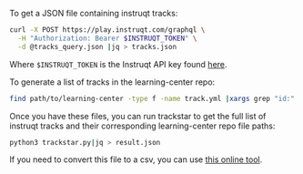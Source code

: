 To get a JSON file containing instruqt tracks:

```sh
curl -X POST https://play.instruqt.com/graphql \
  -H "Authorization: Bearer $INSTRUQT_TOKEN" \
  -d @tracks_query.json |jq > tracks.json
```

Where `$INSTRUQT_TOKEN` is the Instruqt API key found [here](https://play.instruqt.com/datadog/api-keys).

To generate a list of tracks in the learning-center repo:

```sh
find path/to/learning-center -type f -name track.yml |xargs grep "id:" > repo_tracks.txt
```

Once you have these files, you can run trackstar to get the full list of instruqt tracks and their corresponding learning-center repo file paths:

```sh
python3 trackstar.py|jq > result.json
```

If you need to convert this file to a csv, you can use [this online tool](https://www.convertcsv.com/json-to-csv.htm).
